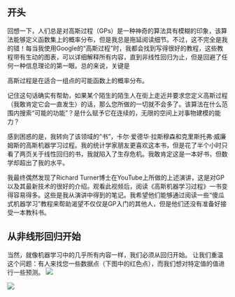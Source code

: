 ## 开头

回想一下，人们总是对高斯过程（GPs）是一种神奇的算法具有模糊的印象，该算法能够定义函数集上的概率分布，但是我总是拖延阅读细节。不过，这不完全是我的错！每当我使用Google的“高斯过程”时，我都会找到写得很好的教程，这些教程带有生动的图表，可以详细解释所有内容，直到非线性回归为止，但是回避了任何一种信息理论的第一眼。总的来说，关键是

高斯过程是在适合一组点的可能函数上的概率分布。

记住这句话确实有帮助，如果某个陌生的陌生人在街上走近并要求您定义高斯过程（我敢肯定它会一直发生）的话，那么您所做的一切就不会多了。该算法在什么范围内搜索“可能的功能”？是什么赋予它在连续的，无限的空间上对事物建模的能力？

感到困惑的是，我转向了该领域的“书”，卡尔·爱德华·拉斯穆森和克里斯托弗·威廉姆斯的高斯机器学习过程。我的统计学家朋友更喜欢这本书，但是花了半个小时只看了两页关于线性回归的书，我就陷入了生存危机。我敢肯定这是一本好书，但数学却超出了我的水平。


我最终偶然发现了Richard Turner博士在YouTube上所做的上述演讲，这是对GP以及其最新技术的很好的介绍。观看此视频后，阅读《高斯机器学习过程》一书变得容易得多。这些是我从演讲中得到的笔记。我希望他们能够通过阅读一些“傻瓜式机器学习”教程来帮助渴望不仅仅是GP入门的其他人，但是他们还没有准备好接受一本教科书。


## 从非线形回归开始
当然，就像机器学习中的几乎所有内容一样，我们必须从回归开始。 让我们重温这个问题：有人来找您一些数据点（下图中的红色点），而我们想对特定值的值进行一些预测。
![](/assets/1.png)


![](/assets/11.gif)